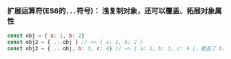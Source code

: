### 扩展运算符(ES6的`...`符号)： 浅复制对象，还可以覆盖、拓展对象属性
   ```javascript
   const obj = { a: 1, b: 2}
   const obj2 = { ...obj } // => { a: 1, b: 2 }
   const obj3 = { ...obj, b: 3, c: 4} // => { a: 1, b: 3, c: 4 }，覆盖了 b，新增了 c
   ```